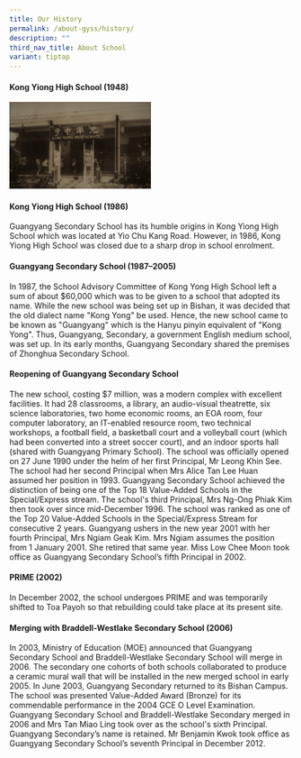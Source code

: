 ```yaml
---
title: Our History
permalink: /about-gyss/history/
description: ""
third_nav_title: About School
variant: tiptap
---
```

<h4>Kong Yiong High School (1948)</h4>
<div class="isomer-image-wrapper">
<img style="width: 50%;" height="auto" width="100%" src="/images/Homepage/1948%20GYSS.jpg">
</div>
<h4>Kong Yiong High School (1986)</h4>
<p>Guangyang Secondary School has its humble origins in Kong Yiong High School
which was located at Yio Chu Kang Road. However, in 1986, Kong Yiong High
School was closed due to a sharp drop in school enrolment.</p>
<h4>Guangyang Secondary School (1987–2005)</h4>
<p>In 1987, the School Advisory Committee of Kong Yong High School left a
sum of about $60,000 which was to be given to a school that adopted its
name. While the new school was being set up in Bishan, it was decided that
the old dialect name "Kong Yong" be used. Hence, the new school came to
be known as "Guangyang" which is the Hanyu pinyin equivalent of "Kong Yong".
Thus, Guangyang, Secondary, a government English medium school, was set
up. In its early months, Guangyang Secondary shared the premises of Zhonghua
Secondary School.</p>
<h4>Reopening of Guangyang Secondary School</h4>
<p>The new school, costing $7 million, was a modern complex with excellent
facilities. It had 28 classrooms, a library, an audio-visual theatrette,
six science laboratories, two home economic rooms, an EOA room, four computer
laboratory, an IT-enabled resource room, two technical workshops, a football
field, a basketball court and a volleyball court (which had been converted
into a street soccer court), and an indoor sports hall (shared with Guangyang
Primary School). The school was officially opened on 27 June 1990 under
the helm of her first Principal, Mr Leong Khin See. The school had her
second Principal when Mrs Alice Tan Lee Huan assumed her position in 1993.
Guangyang Secondary School achieved the distinction of being one of the
Top 18 Value-Added Schools in the Special/Express stream. The school's
third Principal, Mrs Ng-Ong Phiak Kim then took over since mid-December
1996. The school was ranked as one of the Top 20 Value-Added Schools in
the Special/Express Stream for consecutive 2 years. Guangyang ushers in
the new year 2001 with her fourth Principal, Mrs Ngiam Geak Kim. Mrs Ngiam
assumes the position from 1 January 2001. She retired that same year. Miss
Low Chee Moon took office as Guangyang Secondary School’s fifth Principal
in 2002.</p>
<h4>PRIME (2002)</h4>
<p>In December 2002, the school undergoes PRIME and was temporarily shifted
to Toa Payoh so that rebuilding could take place at its present site.</p>
<h4>Merging with Braddell-Westlake Secondary School (2006)</h4>
<p>In 2003, Ministry of Education (MOE) announced that Guangyang Secondary
School and Braddell-Westlake Secondary School will merge in 2006. The secondary
one cohorts of both schools collaborated to produce a ceramic mural wall
that will be installed in the new merged school in early 2005. In June
2003, Guangyang Secondary returned to its Bishan Campus. The school was
presented Value-Added Award (Bronze) for its commendable performance in
the 2004 GCE O Level Examination. Guangyang Secondary School and Braddell-Westlake
Secondary merged in 2006 and Mrs Tan Miao Ling took over as the school's
sixth Principal. Guangyang Secondary’s name is retained. Mr Benjamin Kwok
took office as Guangyang Secondary School’s seventh Principal in December
2012.</p>